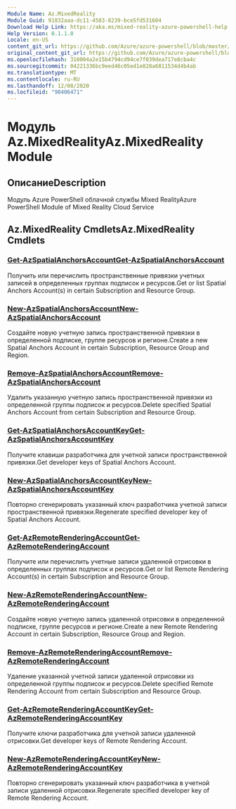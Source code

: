```yaml
---
Module Name: Az.MixedReality
Module Guid: 91832aaa-dc11-4583-8239-bce5fd531604
Download Help Link: https://aka.ms/mixed-reality-azure-powershell-help
Help Version: 0.1.1.0
Locale: en-US
content_git_url: https://github.com/Azure/azure-powershell/blob/master/src/MixedReality/MixedReality/help/Az.MixedReality.md
original_content_git_url: https://github.com/Azure/azure-powershell/blob/master/src/MixedReality/MixedReality/help/Az.MixedReality.md
ms.openlocfilehash: 310004a2e15b4794cd94ce7f039dea717e8cba4c
ms.sourcegitcommit: 04221336bc9eed46c05ed1e828a6811534d4b4ab
ms.translationtype: MT
ms.contentlocale: ru-RU
ms.lasthandoff: 12/08/2020
ms.locfileid: "98406471"
---
```

# <span data-ttu-id="5ebaa-101">Модуль Az.MixedReality</span><span class="sxs-lookup"><span data-stu-id="5ebaa-101">Az.MixedReality Module</span></span>
## <span data-ttu-id="5ebaa-102">Описание</span><span class="sxs-lookup"><span data-stu-id="5ebaa-102">Description</span></span>
<span data-ttu-id="5ebaa-103">Модуль Azure PowerShell облачной службы Mixed Reality</span><span class="sxs-lookup"><span data-stu-id="5ebaa-103">Azure PowerShell Module of Mixed Reality Cloud Service</span></span>

## <span data-ttu-id="5ebaa-104">Az.MixedReality Cmdlets</span><span class="sxs-lookup"><span data-stu-id="5ebaa-104">Az.MixedReality Cmdlets</span></span>
### [<span data-ttu-id="5ebaa-105">Get-AzSpatialAnchorsAccount</span><span class="sxs-lookup"><span data-stu-id="5ebaa-105">Get-AzSpatialAnchorsAccount</span></span>](Get-AzSpatialAnchorsAccount.md)
<span data-ttu-id="5ebaa-106">Получить или перечислить пространственные привязки учетных записей в определенных группах подписок и ресурсов.</span><span class="sxs-lookup"><span data-stu-id="5ebaa-106">Get or list Spatial Anchors Account(s) in certain Subscription and Resource Group.</span></span>

### [<span data-ttu-id="5ebaa-107">New-AzSpatialAnchorsAccount</span><span class="sxs-lookup"><span data-stu-id="5ebaa-107">New-AzSpatialAnchorsAccount</span></span>](New-AzSpatialAnchorsAccount.md)
<span data-ttu-id="5ebaa-108">Создайте новую учетную запись пространственной привязки в определенной подписке, группе ресурсов и регионе.</span><span class="sxs-lookup"><span data-stu-id="5ebaa-108">Create a new Spatial Anchors Account in certain Subscription, Resource Group and Region.</span></span>

### [<span data-ttu-id="5ebaa-109">Remove-AzSpatialAnchorsAccount</span><span class="sxs-lookup"><span data-stu-id="5ebaa-109">Remove-AzSpatialAnchorsAccount</span></span>](Remove-AzSpatialAnchorsAccount.md)
<span data-ttu-id="5ebaa-110">Удалить указанную учетную запись пространственной привязки из определенной группы подписок и ресурсов.</span><span class="sxs-lookup"><span data-stu-id="5ebaa-110">Delete specified Spatial Anchors Account from certain Subscription and Resource Group.</span></span>

### [<span data-ttu-id="5ebaa-111">Get-AzSpatialAnchorsAccountKey</span><span class="sxs-lookup"><span data-stu-id="5ebaa-111">Get-AzSpatialAnchorsAccountKey</span></span>](Get-AzSpatialAnchorsAccountKey.md)
<span data-ttu-id="5ebaa-112">Получите клавиши разработчика для учетной записи пространственной привязки.</span><span class="sxs-lookup"><span data-stu-id="5ebaa-112">Get developer keys of Spatial Anchors Account.</span></span>

### [<span data-ttu-id="5ebaa-113">New-AzSpatialAnchorsAccountKey</span><span class="sxs-lookup"><span data-stu-id="5ebaa-113">New-AzSpatialAnchorsAccountKey</span></span>](New-AzSpatialAnchorsAccountKey.md)
<span data-ttu-id="5ebaa-114">Повторно сгенерировать указанный ключ разработчика учетной записи пространственной привязки.</span><span class="sxs-lookup"><span data-stu-id="5ebaa-114">Regenerate specified developer key of Spatial Anchors Account.</span></span>

### [<span data-ttu-id="5ebaa-115">Get-AzRemoteRenderingAccount</span><span class="sxs-lookup"><span data-stu-id="5ebaa-115">Get-AzRemoteRenderingAccount</span></span>](Get-AzRemoteRenderingAccount.md)
<span data-ttu-id="5ebaa-116">Получите или перечислить учетные записи удаленной отрисовки в определенных группах подписок и ресурсов.</span><span class="sxs-lookup"><span data-stu-id="5ebaa-116">Get or list Remote Rendering Account(s) in certain Subscription and Resource Group.</span></span>

### [<span data-ttu-id="5ebaa-117">New-AzRemoteRenderingAccount</span><span class="sxs-lookup"><span data-stu-id="5ebaa-117">New-AzRemoteRenderingAccount</span></span>](New-AzRemoteRenderingAccount.md)
<span data-ttu-id="5ebaa-118">Создайте новую учетную запись удаленной отрисовки в определенной подписке, группе ресурсов и регионе.</span><span class="sxs-lookup"><span data-stu-id="5ebaa-118">Create a new Remote Rendering Account in certain Subscription, Resource Group and Region.</span></span>

### [<span data-ttu-id="5ebaa-119">Remove-AzRemoteRenderingAccount</span><span class="sxs-lookup"><span data-stu-id="5ebaa-119">Remove-AzRemoteRenderingAccount</span></span>](Remove-AzRemoteRenderingAccount.md)
<span data-ttu-id="5ebaa-120">Удаление указанной учетной записи удаленной отрисовки из определенной группы подписок и ресурсов.</span><span class="sxs-lookup"><span data-stu-id="5ebaa-120">Delete specified Remote Rendering Account from certain Subscription and Resource Group.</span></span>

### [<span data-ttu-id="5ebaa-121">Get-AzRemoteRenderingAccountKey</span><span class="sxs-lookup"><span data-stu-id="5ebaa-121">Get-AzRemoteRenderingAccountKey</span></span>](Get-AzRemoteRenderingAccountKey.md)
<span data-ttu-id="5ebaa-122">Получите ключи разработчика для учетной записи удаленной отрисовки.</span><span class="sxs-lookup"><span data-stu-id="5ebaa-122">Get developer keys of Remote Rendering Account.</span></span>

### [<span data-ttu-id="5ebaa-123">New-AzRemoteRenderingAccountKey</span><span class="sxs-lookup"><span data-stu-id="5ebaa-123">New-AzRemoteRenderingAccountKey</span></span>](New-AzRemoteRenderingAccountKey.md)
<span data-ttu-id="5ebaa-124">Повторно сгенерировать указанный ключ разработчика в учетной записи удаленной отрисовки.</span><span class="sxs-lookup"><span data-stu-id="5ebaa-124">Regenerate specified developer key of Remote Rendering Account.</span></span>